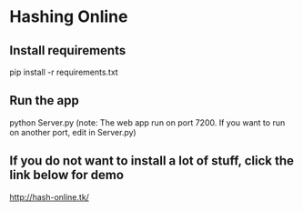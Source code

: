 # Hashing Online
## Install requirements
pip install -r requirements.txt
## Run the app 
python Server.py
(note: The web app run on port 7200. If you want to run on another port, edit in Server.py)
## If you do not want to install a lot of stuff, click the link below for demo
http://hash-online.tk/
